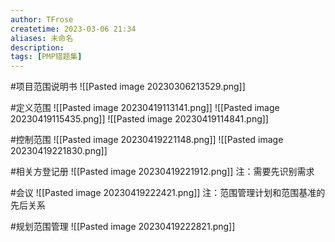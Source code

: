 ```yaml
---
author: TFrose
createtime: 2023-03-06 21:34
aliases: 未命名
description:
tags: [PMP错题集]
---
```


#项目范围说明书
![[Pasted image 20230306213529.png]]

#定义范围
![[Pasted image 20230419113141.png]]
![[Pasted image 20230419115435.png]]
![[Pasted image 20230419114841.png]]

#控制范围
![[Pasted image 20230419221148.png]]
![[Pasted image 20230419221830.png]]

#相关方登记册 
![[Pasted image 20230419221912.png]]
注：需要先识别需求

#会议 
![[Pasted image 20230419222421.png]]
注：范围管理计划和范围基准的先后关系

#规划范围管理
![[Pasted image 20230419222821.png]]
